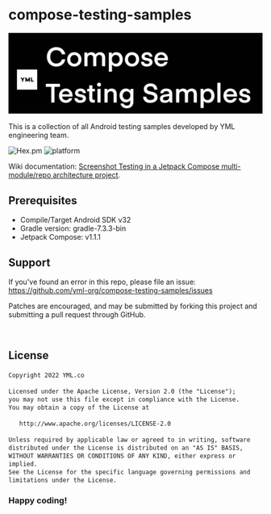 # compose-testing-samples

![y-compose-testing-samples](compose-testing-samples.jpeg)

This is a collection of all Android testing samples developed by YML engineering team.


![Hex.pm](https://img.shields.io/hexpm/l/plug) ![platform](https://img.shields.io/badge/platform--compatibility-android-brightgreen)


Wiki documentation: [Screenshot Testing in a Jetpack Compose multi-module/repo architecture project](https://github.com/yml-org/compose-testing-samples/wiki).


## Prerequisites
- Compile/Target Android SDK v32
- Gradle version: gradle-7.3.3-bin
- Jetpack Compose: v1.1.1


## Support

If you've found an error in this repo, please file an issue: https://github.com/yml-org/compose-testing-samples/issues

Patches are encouraged, and may be submitted by forking this project and submitting a pull request through GitHub. 

<br/>

## License

    Copyright 2022 YML.co

    Licensed under the Apache License, Version 2.0 (the "License");
    you may not use this file except in compliance with the License.
    You may obtain a copy of the License at

       http://www.apache.org/licenses/LICENSE-2.0

    Unless required by applicable law or agreed to in writing, software
    distributed under the License is distributed on an "AS IS" BASIS,
    WITHOUT WARRANTIES OR CONDITIONS OF ANY KIND, either express or implied.
    See the License for the specific language governing permissions and
    limitations under the License.



### Happy coding!

